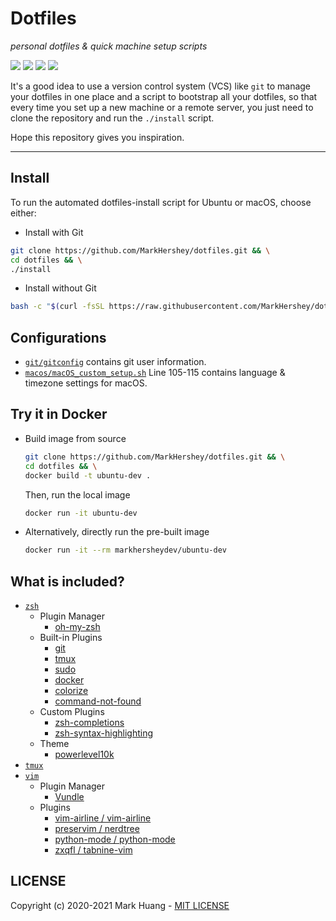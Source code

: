 # Dotfiles

_personal dotfiles & quick machine setup scripts_

![](https://github.com/MarkHershey/dotfiles/workflows/Shellcheck/badge.svg?branch=master)
![](https://github.com/MarkHershey/dotfiles/workflows/CI-ubuntu/badge.svg?branch=master)
![](https://github.com/MarkHershey/dotfiles/workflows/CI-ubuntu-curl/badge.svg?branch=master)
![](https://github.com/MarkHershey/dotfiles/workflows/CI-macOS/badge.svg?branch=master)

It's a good idea to use a version control system (VCS) like `git` to manage your dotfiles in one place and a script to bootstrap all your dotfiles, so that every time you set up a new machine or a remote server, you just need to clone the repository and run the `./install` script.

Hope this repository gives you inspiration.

---

## Install

To run the automated dotfiles-install script for Ubuntu or macOS, choose either:

-   Install with Git

```bash
git clone https://github.com/MarkHershey/dotfiles.git && \
cd dotfiles && \
./install
```

-   Install without Git

```bash
bash -c "$(curl -fsSL https://raw.githubusercontent.com/MarkHershey/dotfiles/master/curl_install)"
```

## Configurations

-   [`git/gitconfig`](git/gitconfig) contains git user information.
-   [`macos/macOS_custom_setup.sh`](https://github.com/MarkHershey/dotfiles/blob/eb7cb134a58ee618c10bbc91f16596be1cca36e1/macos/macOS_custom_setup.sh#L105) Line 105-115 contains language & timezone settings for macOS.

## Try it in Docker

-   Build image from source

    ```bash
    git clone https://github.com/MarkHershey/dotfiles.git && \
    cd dotfiles && \
    docker build -t ubuntu-dev .
    ```

    Then, run the local image

    ```bash
    docker run -it ubuntu-dev
    ```

-   Alternatively, directly run the pre-built image

    ```bash
    docker run -it --rm markhersheydev/ubuntu-dev
    ```

## What is included?

-   [`zsh`](https://en.wikipedia.org/wiki/Z_shell)
    -   Plugin Manager
        -   [oh-my-zsh](https://github.com/ohmyzsh/ohmyzsh)
    -   Built-in Plugins
        -   [git](https://github.com/ohmyzsh/ohmyzsh/tree/master/plugins/git)
        -   [tmux](https://github.com/ohmyzsh/ohmyzsh/tree/master/plugins/tmux)
        -   [sudo](https://github.com/ohmyzsh/ohmyzsh/tree/master/plugins/sudo)
        -   [docker](https://github.com/ohmyzsh/ohmyzsh/tree/master/plugins/docker)
        -   [colorize](https://github.com/ohmyzsh/ohmyzsh/tree/master/plugins/colorize)
        -   [command-not-found](https://github.com/ohmyzsh/ohmyzsh/tree/master/plugins/command-not-found)
    -   Custom Plugins
        -   [zsh-completions](https://github.com/zsh-users/zsh-completions)
        -   [zsh-syntax-highlighting](https://github.com/zsh-users/zsh-syntax-highlighting)
    -   Theme
        -   [powerlevel10k](https://github.com/romkatv/powerlevel10k)
-   [`tmux`](https://github.com/tmux/tmux/wiki)
-   [`vim`](https://www.vim.org/)
    -   Plugin Manager
        -   [Vundle](https://github.com/VundleVim/Vundle.vim)
    -   Plugins
        -   [vim-airline / vim-airline](https://github.com/vim-airline/vim-airline)
        -   [preservim / nerdtree](https://github.com/preservim/nerdtree)
        -   [python-mode / python-mode](https://github.com/python-mode/python-mode)
        -   [zxqfl / tabnine-vim](https://github.com/zxqfl/tabnine-vim)

## LICENSE

Copyright (c) 2020-2021 Mark Huang - [MIT LICENSE](LICENSE)
